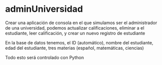 # adminUniversidad
Crear una aplicación de consola en el que simulamos ser el administrador de una universidad, podemos actualizar calificaciones, eliminar a el estudiante, leer calificación, y crear un nuevo registro de estudiante  

En la base de datos tenemos, el ID (automático), nombre del estudiante, edad del estudiante, tres materias (español,  matemáticas, ciencias)  

Todo esto será controlado con Python
